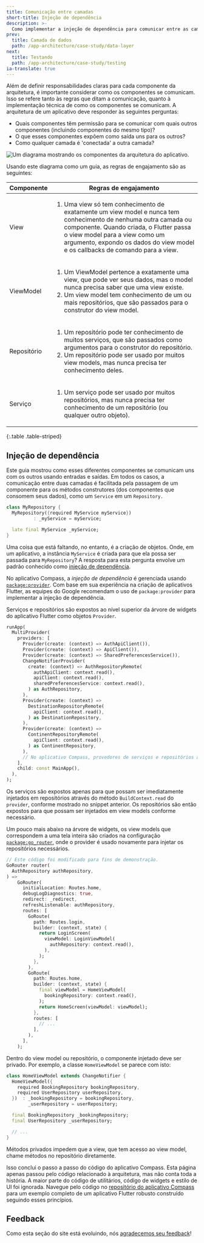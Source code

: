 ```yaml
---
title: Comunicação entre camadas
short-title: Injeção de dependência
description: >-
  Como implementar a injeção de dependência para comunicar entre as camadas MVVM.
prev:
  title: Camada de dados
  path: /app-architecture/case-study/data-layer
next:
  title: Testando
  path: /app-architecture/case-study/testing
ia-translate: true
---
```


Além de definir responsabilidades claras para cada componente da arquitetura,
é importante considerar como os componentes se comunicam.
Isso se refere tanto às regras que ditam a comunicação,
quanto à implementação técnica de como os componentes se comunicam.
A arquitetura de um aplicativo deve responder às seguintes perguntas:

* Quais componentes têm permissão para se comunicar com quais outros componentes
  (incluindo componentes do mesmo tipo)?
* O que esses componentes expõem como saída uns para os outros?
* Como qualquer camada é 'conectada' a outra camada?

![Um diagrama mostrando os componentes da arquitetura do aplicativo.](/assets/images/docs/app-architecture/guide/feature-architecture-simplified.png)

Usando este diagrama como um guia, as regras de engajamento são as seguintes:

| Componente  | Regras de engajamento                                                                                                                                                                                                                                                         |
|------------|-------------------------------------------------------------------------------------------------------------------------------------------------------------------------------------------------------------------------------------------------------------------|
| View       | <ol><li> Uma view só tem conhecimento de exatamente um view model e nunca tem conhecimento de nenhuma outra camada ou componente. Quando criada, o Flutter passa o view model para a view como um argumento, expondo os dados do view model e os callbacks de comando para a view. </li></ol> |
| ViewModel  | <ol><li>Um ViewModel pertence a exatamente uma view, que pode ver seus dados, mas o model nunca precisa saber que uma view existe.</li><li>Um view model tem conhecimento de um ou mais repositórios, que são passados para o construtor do view model.</li></ol>         |
| Repositório | <ol><li>Um repositório pode ter conhecimento de muitos serviços, que são passados como argumentos para o construtor do repositório.</li><li>Um repositório pode ser usado por muitos view models, mas nunca precisa ter conhecimento deles.</li></ol>                                  |
| Serviço    | <ol><li>Um serviço pode ser usado por muitos repositórios, mas nunca precisa ter conhecimento de um repositório (ou qualquer outro objeto).</li></ol>                                                                                                                             |

{:.table .table-striped}

## Injeção de dependência

Este guia mostrou como esses diferentes componentes se comunicam
uns com os outros usando entradas e saídas.
Em todos os casos, a comunicação entre duas camadas é facilitada pela passagem
de um componente para os métodos construtores (dos componentes que
consomem seus dados), como um `Service` em um `Repository.`

```dart
class MyRepository {
  MyRepository({required MyService myService})
          : _myService = myService;

  late final MyService _myService;
}
```

Uma coisa que está faltando, no entanto, é a criação de objetos. Onde,
em um aplicativo, a instância `MyService` é criada para que ela possa ser
passada para `MyRepository`?
A resposta para esta pergunta envolve um
padrão conhecido como [injeção de dependência][].

No aplicativo Compass, a *injeção de dependência* é gerenciada usando
[`package:provider`][]. Com base em sua experiência na criação de aplicativos Flutter,
as equipes do Google recomendam o uso de `package:provider` para implementar
a injeção de dependência.

Serviços e repositórios são expostos ao nível superior da árvore de widgets do
aplicativo Flutter como objetos `Provider`.

```dart title=dependencies.dart
runApp(
  MultiProvider(
    providers: [
      Provider(create: (context) => AuthApiClient()),
      Provider(create: (context) => ApiClient()),
      Provider(create: (context) => SharedPreferencesService()),
      ChangeNotifierProvider(
        create: (context) => AuthRepositoryRemote(
          authApiClient: context.read(),
          apiClient: context.read(),
          sharedPreferencesService: context.read(),
        ) as AuthRepository,
      ),
      Provider(create: (context) =>
        DestinationRepositoryRemote(
          apiClient: context.read(),
        ) as DestinationRepository,
      ),
      Provider(create: (context) =>
        ContinentRepositoryRemote(
          apiClient: context.read(),
        ) as ContinentRepository,
      ),
      // No aplicativo Compass, provedores de serviços e repositórios adicionais estão aqui.
    ],
    child: const MainApp(),
  ),
);
```

Os serviços são expostos apenas para que possam ser imediatamente
injetados em repositórios através do método `BuildContext.read` do `provider`,
conforme mostrado no snippet anterior.
Os repositórios são então expostos para que possam ser
injetados em view models conforme necessário.

Um pouco mais abaixo na árvore de widgets, os view models que correspondem a
uma tela inteira são criados na configuração [`package:go_router`][],
onde o provider é usado novamente para injetar os repositórios necessários.

```dart title=router.dart
// Este código foi modificado para fins de demonstração.
GoRouter router(
  AuthRepository authRepository,
) =>
    GoRouter(
      initialLocation: Routes.home,
      debugLogDiagnostics: true,
      redirect: _redirect,
      refreshListenable: authRepository,
      routes: [
        GoRoute(
          path: Routes.login,
          builder: (context, state) {
            return LoginScreen(
              viewModel: LoginViewModel(
                authRepository: context.read(),
              ),
            );
          },
        ),
        GoRoute(
          path: Routes.home,
          builder: (context, state) {
            final viewModel = HomeViewModel(
              bookingRepository: context.read(),
            );
            return HomeScreen(viewModel: viewModel);
          },
          routes: [
            // ...
          ],
        ),
      ],
    );
```

Dentro do view model ou repositório, o componente injetado deve ser privado.
Por exemplo, a classe `HomeViewModel` se parece com isto:

```dart title=home_viewmodel.dart
class HomeViewModel extends ChangeNotifier {
  HomeViewModel({
    required BookingRepository bookingRepository,
    required UserRepository userRepository,
  })  : _bookingRepository = bookingRepository,
        _userRepository = userRepository;

  final BookingRepository _bookingRepository;
  final UserRepository _userRepository;

  // ...
}
```

Métodos privados impedem que a view, que tem acesso ao view model,
chame métodos no repositório diretamente.

Isso conclui o passo a passo do código do aplicativo Compass. Esta página apenas passou
pelo código relacionado à arquitetura, mas não conta toda a história. A maior parte
do código de utilitários, código de widgets e estilo de UI foi ignorada. Navegue pelo código no
[repositório do aplicativo Compass][] para um exemplo completo
de um aplicativo Flutter robusto construído seguindo esses princípios.

[`package:provider`]: {{site.pub-pkg}}/provider
[`package:go_router`]: {{site.pub-pkg}}/go_router
[repositório do aplicativo Compass]: https://github.com/flutter/samples/tree/main/compass_app
[injeção de dependência]: https://en.wikipedia.org/wiki/Dependency_injection

## Feedback

Como esta seção do site está evoluindo,
nós [agradecemos seu feedback][]!

[agradecemos seu feedback]: https://google.qualtrics.com/jfe/form/SV_4T0XuR9Ts29acw6?page="case-study/dependency-injection"
